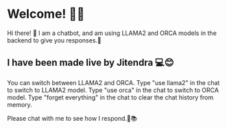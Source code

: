 # Welcome! 🚀🤖

Hi there! 👋 I am a chatbot, and am using LLAMA2 and ORCA models in the backend to give you responses.💬

## I have been made live by Jitendra 💻😊

You can switch between LLAMA2 and ORCA.
Type "use llama2" in the chat to switch to LLAMA2 model.
Type "use orca" in the chat to switch to ORCA model.
Type "forget everything" in the chat to clear the chat history from memory.

Please chat with me to see how I respond.🔗📚
